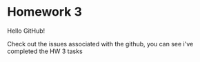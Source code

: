 # Homework 3
Hello GitHub!

Check out the issues associated with the github, you can see i've completed the HW 3 tasks
